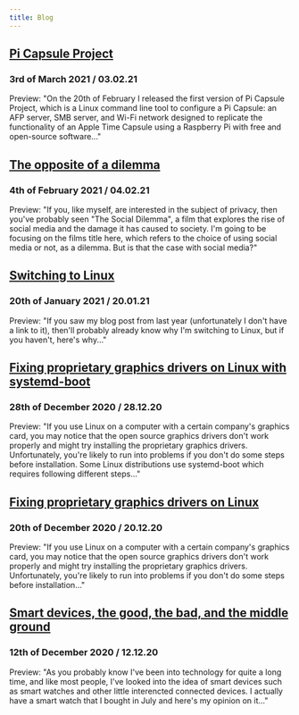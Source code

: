 ```yaml
---
title: Blog
---
```



## [Pi Capsule Project](/blog/030321/pi-capsule-project.md)
### 3rd of March 2021 / 03.02.21
Preview: "On the 20th of February I released the first version of Pi Capsule Project, which is a Linux command line tool to configure a Pi Capsule: an AFP server, SMB server, and Wi-Fi network designed to replicate the functionality of an Apple Time Capsule using a Raspberry Pi with free and open-source software..."

## [The opposite of a dilemma](/blog/040221/the-opposite-of-a-dilemma.md)
### 4th of February 2021 / 04.02.21
Preview: "If you, like myself, are interested in the subject of privacy, then you've probably seen "The Social Dilemma", a film that explores the rise of social media and the damage it has caused to society. I'm going to be focusing on the films title here, which refers to the choice of using social media or not, as a dilemma. But is that the case with social media?"

## [Switching to Linux](/blog/200121/switching-to-linux.md)
### 20th of January 2021 / 20.01.21
Preview: "If you saw my blog post from last year (unfortunately I don't have a link to it), then'll probably already know why I'm switching to Linux, but if you haven't, here's why..."

## [Fixing proprietary graphics drivers on Linux with systemd-boot](/blog/281220/fixing-proprietary-graphics-drivers-systemd-boot.md)
### 28th of December 2020 / 28.12.20
Preview: "If you use Linux on a computer with a certain company's graphics card, you may notice that the open source graphics drivers don't work properly and might try installing the proprietary graphics drivers. Unfortunately, you're likely to run into problems if you don't do some steps before installation. Some Linux distributions use systemd-boot which requires following different steps..."

## [Fixing proprietary graphics drivers on Linux](/blog/201220/fixing-proprietary-graphics-drivers.md)
### 20th of December 2020 / 20.12.20
Preview: "If you use Linux on a computer with a certain company's graphics card, you may notice that the open source graphics drivers don't work properly and might try installing the proprietary graphics drivers. Unfortunately, you're likely to run into problems if you don't do some steps before installation..."

## [Smart devices, the good, the bad, and the middle ground](/blog/121220/smartdevices.md)
### 12th of December 2020 / 12.12.20

Preview: "As you probably know I've been into technology for quite a long time, and like most people, I've looked into the idea of smart devices such as smart watches and other little interencted connected devices. I actually have a smart watch that I bought in July and here's my opinion on it..."